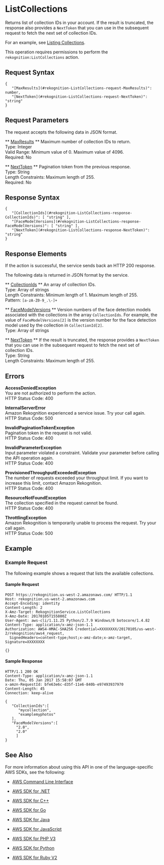 # ListCollections<a name="API_ListCollections"></a>

Returns list of collection IDs in your account\. If the result is truncated, the response also provides a `NextToken` that you can use in the subsequent request to fetch the next set of collection IDs\.

For an example, see [Listing Collections](list-collection-procedure.md)\.

This operation requires permissions to perform the `rekognition:ListCollections` action\.

## Request Syntax<a name="API_ListCollections_RequestSyntax"></a>

```
{
   "[MaxResults](#rekognition-ListCollections-request-MaxResults)": number,
   "[NextToken](#rekognition-ListCollections-request-NextToken)": "string"
}
```

## Request Parameters<a name="API_ListCollections_RequestParameters"></a>

The request accepts the following data in JSON format\.

 ** [MaxResults](#API_ListCollections_RequestSyntax) **   <a name="rekognition-ListCollections-request-MaxResults"></a>
Maximum number of collection IDs to return\.   
Type: Integer  
Valid Range: Minimum value of 0\. Maximum value of 4096\.  
Required: No

 ** [NextToken](#API_ListCollections_RequestSyntax) **   <a name="rekognition-ListCollections-request-NextToken"></a>
Pagination token from the previous response\.  
Type: String  
Length Constraints: Maximum length of 255\.  
Required: No

## Response Syntax<a name="API_ListCollections_ResponseSyntax"></a>

```
{
   "[CollectionIds](#rekognition-ListCollections-response-CollectionIds)": [ "string" ],
   "[FaceModelVersions](#rekognition-ListCollections-response-FaceModelVersions)": [ "string" ],
   "[NextToken](#rekognition-ListCollections-response-NextToken)": "string"
}
```

## Response Elements<a name="API_ListCollections_ResponseElements"></a>

If the action is successful, the service sends back an HTTP 200 response\.

The following data is returned in JSON format by the service\.

 ** [CollectionIds](#API_ListCollections_ResponseSyntax) **   <a name="rekognition-ListCollections-response-CollectionIds"></a>
An array of collection IDs\.  
Type: Array of strings  
Length Constraints: Minimum length of 1\. Maximum length of 255\.  
Pattern: `[a-zA-Z0-9_.\-]+` 

 ** [FaceModelVersions](#API_ListCollections_ResponseSyntax) **   <a name="rekognition-ListCollections-response-FaceModelVersions"></a>
Version numbers of the face detection models associated with the collections in the array `CollectionIds`\. For example, the value of `FaceModelVersions[2]` is the version number for the face detection model used by the collection in `CollectionId[2]`\.  
Type: Array of strings

 ** [NextToken](#API_ListCollections_ResponseSyntax) **   <a name="rekognition-ListCollections-response-NextToken"></a>
If the result is truncated, the response provides a `NextToken` that you can use in the subsequent request to fetch the next set of collection IDs\.  
Type: String  
Length Constraints: Maximum length of 255\.

## Errors<a name="API_ListCollections_Errors"></a>

 **AccessDeniedException**   
You are not authorized to perform the action\.  
HTTP Status Code: 400

 **InternalServerError**   
Amazon Rekognition experienced a service issue\. Try your call again\.  
HTTP Status Code: 500

 **InvalidPaginationTokenException**   
Pagination token in the request is not valid\.  
HTTP Status Code: 400

 **InvalidParameterException**   
Input parameter violated a constraint\. Validate your parameter before calling the API operation again\.  
HTTP Status Code: 400

 **ProvisionedThroughputExceededException**   
The number of requests exceeded your throughput limit\. If you want to increase this limit, contact Amazon Rekognition\.  
HTTP Status Code: 400

 **ResourceNotFoundException**   
The collection specified in the request cannot be found\.  
HTTP Status Code: 400

 **ThrottlingException**   
Amazon Rekognition is temporarily unable to process the request\. Try your call again\.  
HTTP Status Code: 500

## Example<a name="API_ListCollections_Examples"></a>

### Example Request<a name="API_ListCollections_Example_1"></a>

The following example shows a request that lists the available collections\.

#### Sample Request<a name="API_ListCollections_Example_1_Request"></a>

```
POST https://rekognition.us-west-2.amazonaws.com/ HTTP/1.1
Host: rekognition.us-west-2.amazonaws.com
Accept-Encoding: identity
Content-Length: 2
X-Amz-Target: RekognitionService.ListCollections
X-Amz-Date: 20170105T155800Z
User-Agent: aws-cli/1.11.25 Python/2.7.9 Windows/8 botocore/1.4.82
Content-Type: application/x-amz-json-1.1
Authorization: AWS4-HMAC-SHA256 Credential=XXXXXXXX/20170105/us-west-2/rekognition/aws4_request,
  SignedHeaders=content-type;host;x-amz-date;x-amz-target, Signature=XXXXXXXX

{}
```

#### Sample Response<a name="API_ListCollections_Example_1_Response"></a>

```
HTTP/1.1 200 OK
Content-Type: application/x-amz-json-1.1
Date: Thu, 05 Jan 2017 15:58:07 GMT
x-amzn-RequestId: bfe63e6c-d35f-11e6-840b-e97493937970
Content-Length: 45
Connection: keep-alive

{
   "CollectionIds":[
      "mycollection",
      "examplemyphotos"
   ],
   "FaceModelVersions":[
     "2.0",
     "2.0"
     ]
}
```

## See Also<a name="API_ListCollections_SeeAlso"></a>

For more information about using this API in one of the language\-specific AWS SDKs, see the following:

+  [AWS Command Line Interface](http://docs.aws.amazon.com/goto/aws-cli/rekognition-2016-06-27/ListCollections) 

+  [AWS SDK for \.NET](http://docs.aws.amazon.com/goto/DotNetSDKV3/rekognition-2016-06-27/ListCollections) 

+  [AWS SDK for C\+\+](http://docs.aws.amazon.com/goto/SdkForCpp/rekognition-2016-06-27/ListCollections) 

+  [AWS SDK for Go](http://docs.aws.amazon.com/goto/SdkForGoV1/rekognition-2016-06-27/ListCollections) 

+  [AWS SDK for Java](http://docs.aws.amazon.com/goto/SdkForJava/rekognition-2016-06-27/ListCollections) 

+  [AWS SDK for JavaScript](http://docs.aws.amazon.com/goto/AWSJavaScriptSDK/rekognition-2016-06-27/ListCollections) 

+  [AWS SDK for PHP V3](http://docs.aws.amazon.com/goto/SdkForPHPV3/rekognition-2016-06-27/ListCollections) 

+  [AWS SDK for Python](http://docs.aws.amazon.com/goto/boto3/rekognition-2016-06-27/ListCollections) 

+  [AWS SDK for Ruby V2](http://docs.aws.amazon.com/goto/SdkForRubyV2/rekognition-2016-06-27/ListCollections) 